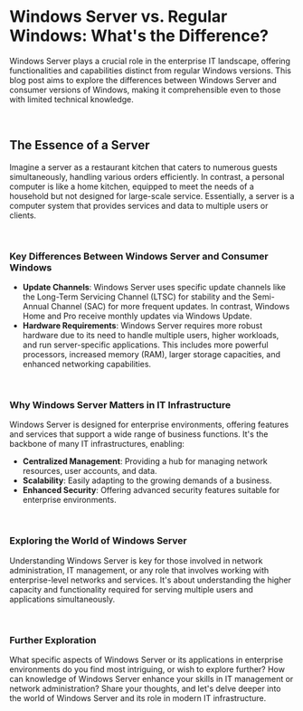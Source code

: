 # Windows Server vs. Regular Windows: What's the Difference?

Windows Server plays a crucial role in the enterprise IT landscape, offering functionalities and capabilities distinct from regular Windows versions. This blog post aims to explore the differences between Windows Server and consumer versions of Windows, making it comprehensible even to those with limited technical knowledge.

<br>

## The Essence of a Server

Imagine a server as a restaurant kitchen that caters to numerous guests simultaneously, handling various orders efficiently. In contrast, a personal computer is like a home kitchen, equipped to meet the needs of a household but not designed for large-scale service. Essentially, a server is a computer system that provides services and data to multiple users or clients.

<br>

### Key Differences Between Windows Server and Consumer Windows

- **Update Channels**: Windows Server uses specific update channels like the Long-Term Servicing Channel (LTSC) for stability and the Semi-Annual Channel (SAC) for more frequent updates. In contrast, Windows Home and Pro receive monthly updates via Windows Update.
- **Hardware Requirements**: Windows Server requires more robust hardware due to its need to handle multiple users, higher workloads, and run server-specific applications. This includes more powerful processors, increased memory (RAM), larger storage capacities, and enhanced networking capabilities.

<br>

### Why Windows Server Matters in IT Infrastructure

Windows Server is designed for enterprise environments, offering features and services that support a wide range of business functions. It's the backbone of many IT infrastructures, enabling:

- **Centralized Management**: Providing a hub for managing network resources, user accounts, and data.
- **Scalability**: Easily adapting to the growing demands of a business.
- **Enhanced Security**: Offering advanced security features suitable for enterprise environments.

<br>

### Exploring the World of Windows Server

Understanding Windows Server is key for those involved in network administration, IT management, or any role that involves working with enterprise-level networks and services. It's about understanding the higher capacity and functionality required for serving multiple users and applications simultaneously.

<br>

### Further Exploration

What specific aspects of Windows Server or its applications in enterprise environments do you find most intriguing, or wish to explore further? How can knowledge of Windows Server enhance your skills in IT management or network administration? Share your thoughts, and let's delve deeper into the world of Windows Server and its role in modern IT infrastructure.
